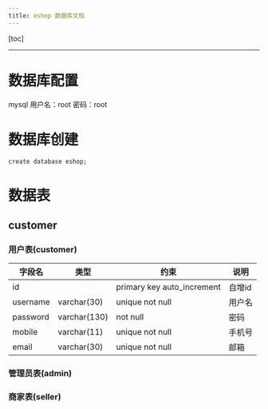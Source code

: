 ```yaml
---
title: eshop 数据库文档
---
```


[toc]

---

# 数据库配置

mysql
用户名：root 密码：root

# 数据库创建

```mysql
create database eshop;
```

# 数据表

## customer

### 用户表(customer)

|  字段名  |     类型     |            约束            |  说明  |
|----------|--------------|----------------------------|--------|
| id       |              | primary key auto_increment | 自增id |
| username | varchar(30)  | unique not null            | 用户名 |
| password | varchar(130) | not null                   | 密码   |
| mobile   | varchar(11)  | unique not null            | 手机号 |
| email    | varchar(30)  | unique not null            | 邮箱   |

### 管理员表(admin)

### 商家表(seller)